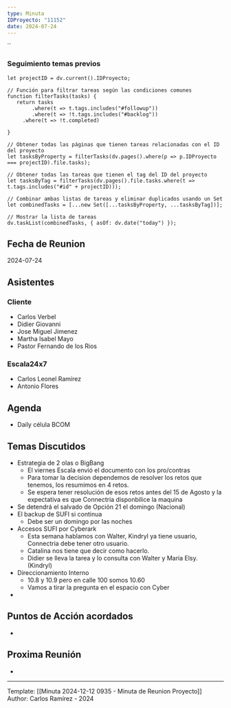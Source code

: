 ```yaml
---
type: Minuta
IDProyecto: "11152"
date: 2024-07-24
---
```


``

### Seguimiento temas previos

```dataviewjs
let projectID = dv.current().IDProyecto;

// Función para filtrar tareas según las condiciones comunes
function filterTasks(tasks) {
   return tasks
        .where(t => t.tags.includes("#followup"))
        .where(t => !t.tags.includes("#backlog"))
     .where(t => !t.completed)
        
}

// Obtener todas las páginas que tienen tareas relacionadas con el ID del proyecto
let tasksByProperty = filterTasks(dv.pages().where(p => p.IDProyecto === projectID).file.tasks);

// Obtener todas las tareas que tienen el tag del ID del proyecto
let tasksByTag = filterTasks(dv.pages().file.tasks.where(t => t.tags.includes("#id" + projectID)));

// Combinar ambas listas de tareas y eliminar duplicados usando un Set
let combinedTasks = [...new Set([...tasksByProperty, ...tasksByTag])];

// Mostrar la lista de tareas
dv.taskList(combinedTasks, { asOf: dv.date("today") });
 ```
## Fecha de Reunion
2024-07-24

## Asistentes

### Cliente
* Carlos Verbel
* Didier Giovanni
* Jose Miguel Jimenez
* Martha Isabel Mayo
* Pastor Fernando de los Rios
### Escala24x7
- Carlos Leonel Ramírez
-  Antonio Flores

## Agenda
* Daily célula BCOM
## Temas Discutidos
*  Estrategia de 2 olas o BigBang
	* El viernes Escala envió el documento con los pro/contras
	* Para tomar la decision dependemos de resolver los retos que tenemos, los resumimos en 4 retos.
	* Se espera tener resolución de esos retos antes del 15 de Agosto y la expectativa es que Connectria disponbilice la maquina 
* Se detendrá el salvado de Opción 21 el domingo (Nacional)
* El backup de SUFI si continua
	* Debe ser un domingo por las noches
* Accesos SUFI por Cyberark
	* Esta semana hablamos con Walter, Kindryl ya tiene usuario, Connectria debe tener otro usuario.
	* Catalina nos tiene que decir como hacerlo. 
	* Didier se lleva la tarea y lo consulta con Walter y Maria Elsy. (Kindryl)
* Direccionamiento Interno
	* 10.8 y 10.9 pero en calle 100 somos 10.60
	* Vamos a tirar la pregunta en el espacio con Cyber
* 


## Puntos de Acción acordados
*  

## Proxima Reunión
*   

---
Template: [[Minuta 2024-12-12 0935 - Minuta de Reunion Proyecto]]
Author: Carlos Ramírez - 2024

